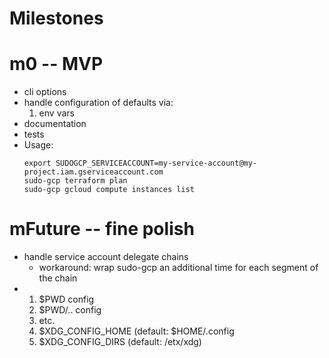 # Milestones

# m0 -- MVP

- cli options
- handle configuration of defaults via:
  1. env vars
- documentation
- tests
- Usage:
  ```
  export SUDOGCP_SERVICEACCOUNT=my-service-account@my-project.iam.gserviceaccount.com
  sudo-gcp terraform plan
  sudo-gcp gcloud compute instances list
  ```

# mFuture -- fine polish

- handle service account delegate chains
  - workaround: wrap sudo-gcp an additional time for each segment of the chain
- 1. $PWD config
  1. $PWD/.. config
  1. etc.
  1. $XDG_CONFIG_HOME (default: $HOME/.config
  1. $XDG_CONFIG_DIRS (default: /etx/xdg)
